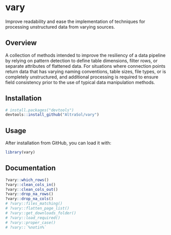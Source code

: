 
<!-- README.md is generated from README.Rmd. Please edit that file -->

# vary

Improve readability and ease the implementation of techniques for
processing unstructured data from varying sources.

## Overview

A collection of methods intended to improve the resiliency of a data
pipeline by relying on pattern detection to define table dimensions,
filter rows, or separate attributes of flattened data. For situations
where connection points return data that has varying naming conventions,
table sizes, file types, or is completely unstructured, and additional
processing is required to ensure field consistency prior to the use of
typical data manipulation methods.

## Installation

``` r
# install.packages("devtools")
devtools::install_github("AltraSol/vary")
```

## Usage

After installation from GitHub, you can load it with:

``` r
library(vary)
```

## Documentation

``` r
?vary::which_rows()
?vary::clean_cols_in()
?vary::clean_cols_out()
?vary::drop_na_rows()
?vary::drop_na_cols()
# ?vary::files_matching()
# ?vary::flatten_page_list()
# ?vary::get_downloads_folder()
# ?vary::load_required()
# ?vary::proper_case()
# ?vary::`%notin%`
```
